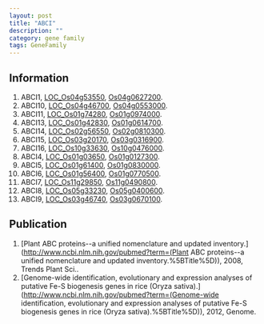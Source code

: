```yaml
---
layout: post
title: "ABCI"
description: ""
category: gene family
tags: GeneFamily
---
```


## Information
1. ABCI1, [LOC_Os04g53550](http://rice.plantbiology.msu.edu/cgi-bin/ORF_infopage.cgi?orf=LOC_Os04g53550), [Os04g0627200](http://rapdb.dna.affrc.go.jp/viewer/gbrowse_details/irgsp1?name=Os04g0627200).
2. ABCI10, [LOC_Os04g46700](http://rice.plantbiology.msu.edu/cgi-bin/ORF_infopage.cgi?orf=LOC_Os04g46700), [Os04g0553000](http://rapdb.dna.affrc.go.jp/viewer/gbrowse_details/irgsp1?name=Os04g0553000).
3. ABCI11, [LOC_Os01g74280](http://rice.plantbiology.msu.edu/cgi-bin/ORF_infopage.cgi?orf=LOC_Os01g74280), [Os01g0974000](http://rapdb.dna.affrc.go.jp/viewer/gbrowse_details/irgsp1?name=Os01g0974000).
4. ABCI13, [LOC_Os01g42830](http://rice.plantbiology.msu.edu/cgi-bin/ORF_infopage.cgi?orf=LOC_Os01g42830), [Os01g0614700](http://rapdb.dna.affrc.go.jp/viewer/gbrowse_details/irgsp1?name=Os01g0614700).
5. ABCI14, [LOC_Os02g56550](http://rice.plantbiology.msu.edu/cgi-bin/ORF_infopage.cgi?orf=LOC_Os02g56550), [Os02g0810300](http://rapdb.dna.affrc.go.jp/viewer/gbrowse_details/irgsp1?name=Os02g0810300).
6. ABCI15, [LOC_Os03g20170](http://rice.plantbiology.msu.edu/cgi-bin/ORF_infopage.cgi?orf=LOC_Os03g20170), [Os03g0316900](http://rapdb.dna.affrc.go.jp/viewer/gbrowse_details/irgsp1?name=Os03g0316900).
7. ABCI16, [LOC_Os10g33630](http://rice.plantbiology.msu.edu/cgi-bin/ORF_infopage.cgi?orf=LOC_Os10g33630), [Os10g0476000](http://rapdb.dna.affrc.go.jp/viewer/gbrowse_details/irgsp1?name=Os10g0476000).
8. ABCI4, [LOC_Os01g03650](http://rice.plantbiology.msu.edu/cgi-bin/ORF_infopage.cgi?orf=LOC_Os01g03650), [Os01g0127300](http://rapdb.dna.affrc.go.jp/viewer/gbrowse_details/irgsp1?name=Os01g0127300).
9. ABCI5, [LOC_Os01g61400](http://rice.plantbiology.msu.edu/cgi-bin/ORF_infopage.cgi?orf=LOC_Os01g61400), [Os01g0830000](http://rapdb.dna.affrc.go.jp/viewer/gbrowse_details/irgsp1?name=Os01g0830000).
10. ABCI6, [LOC_Os01g56400](http://rice.plantbiology.msu.edu/cgi-bin/ORF_infopage.cgi?orf=LOC_Os01g56400), [Os01g0770500](http://rapdb.dna.affrc.go.jp/viewer/gbrowse_details/irgsp1?name=Os01g0770500).
11. ABCI7, [LOC_Os11g29850](http://rice.plantbiology.msu.edu/cgi-bin/ORF_infopage.cgi?orf=LOC_Os11g29850), [Os11g0490800](http://rapdb.dna.affrc.go.jp/viewer/gbrowse_details/irgsp1?name=Os11g0490800).
12. ABCI8, [LOC_Os05g33230](http://rice.plantbiology.msu.edu/cgi-bin/ORF_infopage.cgi?orf=LOC_Os05g33230), [Os05g0400600](http://rapdb.dna.affrc.go.jp/viewer/gbrowse_details/irgsp1?name=Os05g0400600).
13. ABCI9, [LOC_Os03g46740](http://rice.plantbiology.msu.edu/cgi-bin/ORF_infopage.cgi?orf=LOC_Os03g46740), [Os03g0670100](http://rapdb.dna.affrc.go.jp/viewer/gbrowse_details/irgsp1?name=Os03g0670100).

## Publication
1. [Plant ABC proteins--a unified nomenclature and updated inventory.](http://www.ncbi.nlm.nih.gov/pubmed?term=(Plant ABC proteins--a unified nomenclature and updated inventory.%5BTitle%5D)), 2008, Trends Plant Sci..
2. [Genome-wide identification, evolutionary and expression analyses of putative Fe-S biogenesis genes in rice (Oryza sativa).](http://www.ncbi.nlm.nih.gov/pubmed?term=(Genome-wide identification, evolutionary and expression analyses of putative Fe-S biogenesis genes in rice (Oryza sativa).%5BTitle%5D)), 2012, Genome.


